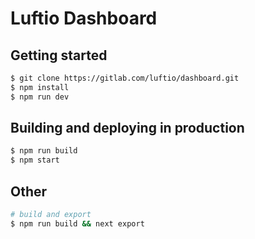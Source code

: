 # Luftio Dashboard

## Getting started

```bash
$ git clone https://gitlab.com/luftio/dashboard.git
$ npm install
$ npm run dev
```

## Building and deploying in production

```bash
$ npm run build
$ npm start
```

## Other

```bash
# build and export
$ npm run build && next export
```
